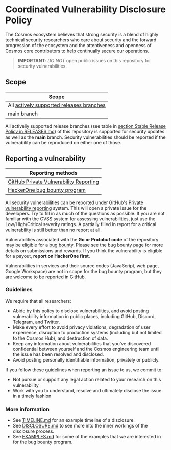 # Coordinated Vulnerability Disclosure Policy

The Cosmos ecosystem believes that strong security is a blend of highly technical security researchers
who care about security and the forward progression of the ecosystem and the attentiveness and
openness of Cosmos core contributors to help continually secure our operations.

> **IMPORTANT**: *DO NOT* open public issues on this repository for security vulnerabilities.

## Scope

| Scope                                                                           |
|---------------------------------------------------------------------------------|
| All [actively supported releases branches](./RELEASES.md#stable-release-policy) |
| main branch                                                                     |

All activeliy supported release branches (see table in [section Stable Release Policy in RELEASES.md](./RELEASES.md#stable-release-policy)) of this repository is supported for security updates as well as the **main** branch.
Security vulnerabilities should be reported if the vulnerability can be reproduced on either one of those.

## Reporting a vulnerability

| Reporting methods                                                 |
|-------------------------------------------------------------------|
| [GitHub Private Vulnerability Reporting](security/advisories/new) |
| [HackerOne bug bounty program](https://hackerone.com/cosmos)      |

All security vulnerabilities can be reported under GitHub's [Private vulnerability reporting](https://github.com/cosmos/ibc-go/security/advisories/new) system.
This will open a private issue for the developers. Try to fill in as much of the questions as possible. If you are not familiar
with the CVSS system for assessing vulnerabilities, just use the Low/High/Critical severity ratings. A partially filled in report
for a critical vulnerability is still better than no report at all.

Vulnerabilities associated with the **Go or Protobuf code** of the repository may be eligible for a [bug bounty](https://hackerone.com/cosmos).
Please see the bug bounty page for more details on submissions and rewards. If you think the vulnerability is eligible for a payout,
**report on HackerOne first**.

Vulnerabilities in services and their source codes (JavaScript, web page, Google Workspace) are not in scope for the bug
bounty program, but they are welcome to be reported in GitHub.

### Guidelines

We require that all researchers:

* Abide by this policy to disclose vulnerabilities, and avoid posting vulnerability information in public places, including GitHub, Discord, Telegram, and Twitter.
* Make every effort to avoid privacy violations, degradation of user experience, disruption to production systems (including but not limited to the Cosmos Hub), and destruction of data.
* Keep any information about vulnerabilities that you've discovered confidential between yourself and the Cosmos engineering team until the issue has been resolved and disclosed.
* Avoid posting personally identifiable information, privately or publicly.

If you follow these guidelines when reporting an issue to us, we commit to:

* Not pursue or support any legal action related to your research on this vulnerability
* Work with you to understand, resolve and ultimately disclose the issue in a timely fashion

### More information

* See [TIMELINE.md](https://github.com/cosmos/security/blob/main/TIMELINE.md) for an example timeline of a disclosure.
* See [DISCLOSURE.md](https://github.com/cosmos/security/blob/main/DISCLOSURE.md) to see more into the inner workings of the disclosure process.
* See [EXAMPLES.md](https://github.com/cosmos/security/blob/main/EXAMPLES.md) for some of the examples that we are interested in for the bug bounty program.
